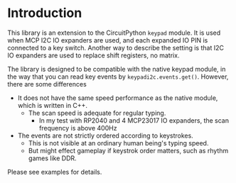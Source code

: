 # Introduction
This library is an extension to the CircuitPython `keypad` module.
It is used when MCP I2C IO expanders are used, and each expanded IO PIN is connected to a key switch.
Another way to describe the setting is that I2C IO expanders are used to replace shift registers, no matrix.

The library is designed to be compatible with the native keypad module,
in the way that you can read key events by `keypadi2c.events.get()`.
However, there are some differences
- It does not have the same speed performance as the native module, which is written in C++.
    - The scan speed is adequate for regular typing. 
        - In my test with RP2040 and 4 MCP23017 IO expanders, the scan frequency is above 400Hz
- The events are not strictly ordered according to keystrokes.
    - This is not visible at an ordinary human being's typing speed.
    - But might effect gameplay if keystrok order matters, such as rhythm games like DDR.

Please see examples for details.
